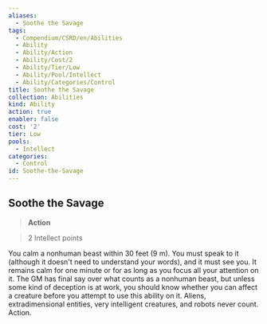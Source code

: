 ```yaml
---
aliases:
  - Soothe the Savage
tags:
  - Compendium/CSRD/en/Abilities
  - Ability
  - Ability/Action
  - Ability/Cost/2
  - Ability/Tier/Low
  - Ability/Pool/Intellect
  - Ability/Categories/Control
title: Soothe the Savage
collection: Abilities
kind: Ability
action: true
enabler: false
cost: '2'
tier: Low
pools:
  - Intellect
categories:
  - Control
id: Soothe-the-Savage
---
```

## Soothe the Savage    
>**Action**    
>2 Intellect points  
    
You calm a nonhuman beast within 30 feet (9 m). You must speak to it (although it doesn't need to understand your words), and it must see you. It remains calm for one minute or for as long as you focus all your attention on it. The GM has final say over what counts as a nonhuman beast, but unless some kind of deception is at work, you should know whether you can affect a creature before you attempt to use this ability on it. Aliens, extradimensional entities, very intelligent creatures, and robots never count. Action.

